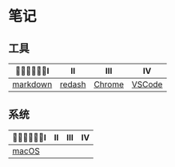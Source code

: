 # 笔记

## 工具

Ⅰ                         | Ⅱ                     | Ⅲ                     | Ⅳ
--------------------------|-----------------------|-----------------------|----------------------
[markdown](./markdwon.md) | [redash](./redash.md) | [Chrome](./chrome.md) | [VSCode](./vscode.md)

## 系统

Ⅰ                | Ⅱ | Ⅲ | Ⅳ
-----------------------|---|---|--
[macOS](./os/macos.md) |   |   |
